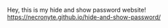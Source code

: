 Hey, this is my hide and show password website!
https://necronyte.github.io/hide-and-show-password/
